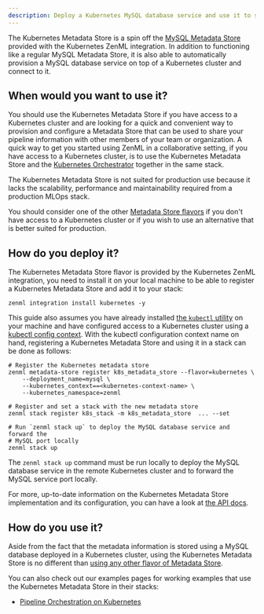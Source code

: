 ```yaml
---
description: Deploy a Kubernetes MySQL database service and use it to store metadata information
---
```


The Kubernetes Metadata Store is a spin off the [MySQL Metadata Store](./mysql.md)
provided with the Kubernetes ZenML integration. In addition to functioning
like a regular MySQL Metadata Store, it is also able to automatically provision
a MySQL database service on top of a Kubernetes cluster and connect to it.

## When would you want to use it?

You should use the Kubernetes Metadata Store if you have access to a Kubernetes
cluster and are looking for a quick and convenient way to provision and
configure a Metadata Store that can be used to share your pipeline information
with other members of your team or organization. A quick way to get you started
using ZenML in a collaborative setting, if you have access to a Kubernetes
cluster, is to use the Kubernetes Metadata Store and the [Kubernetes Orchestrator](../orchestrators/kubernetes.md)
together in the same stack. 

The Kubernetes Metadata Store is not suited for production use because it
lacks the scalability, performance and maintainability required from a
production MLOps stack.

You should consider one of the other [Metadata Store flavors](./overview.md#metadata-store-flavors)
if you don't have access to a Kubernetes cluster or if you wish to use an
alternative that is better suited for production.

## How do you deploy it?

The Kubernetes Metadata Store flavor is provided by the Kubernetes ZenML
integration, you need to install it on your local machine to be able to register
a Kubernetes Metadata Store and add it to your stack:

```shell
zenml integration install kubernetes -y
```

This guide also assumes you have already installed [the `kubectl` utility](https://kubernetes.io/docs/tasks/tools/#kubectl)
on your machine and have configured access to a Kubernetes cluster using a
[kubectl config context](https://kubernetes.io/docs/tasks/access-application-cluster/configure-access-multiple-clusters/).
With the kubectl configuration context name on hand, registering a Kubernetes
Metadata Store and using it in a stack can be done as follows:

```shell
# Register the Kubernetes metadata store
zenml metadata-store register k8s_metadata_store --flavor=kubernetes \
    --deployment_name=mysql \
    --kubernetes_context==<kubernetes-context-name> \
    --kubernetes_namespace=zenml

# Register and set a stack with the new metadata store
zenml stack register k8s_stack -m k8s_metadata_store  ... --set

# Run `zenml stack up` to deploy the MySQL database service and forward the
# MySQL port locally
zenml stack up
```

The `zenml stack up` command must be run locally to deploy the MySQL database
service in the remote Kubernetes cluster and to forward the MySQL service port
locally.

For more, up-to-date information on the Kubernetes Metadata Store implementation
and its configuration, you can have a look at [the API docs](https://apidocs.zenml.io/latest/api_docs/integrations/#zenml.integrations.kubernetes.metadata_stores.kubernetes_metadata_store).

## How do you use it?

Aside from the fact that the metadata information is stored using a MySQL
database deployed in a Kubernetes cluster, using the Kubernetes Metadata Store
is no different than [using any other flavor of Metadata Store](./overview.md#how-to-use-it).

You can also check out our examples pages for working examples that use the
Kubernetes Metadata Store in their stacks:

- [Pipeline Orchestration on Kubernetes](https://github.com/zenml-io/zenml/tree/main/examples/kubernetes_orchestration)
